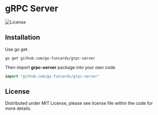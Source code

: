 # gRPC Server

![License](https://img.shields.io/dub/l/vibe-d.svg)

## Installation

Use go get.

```shell
go get github.com/go-funcards/grpc-server
```

Then import **grpc-server** package into your own code.

```go
import "github.com/go-funcards/grpc-server"
```

## License

Distributed under MIT License, please see license file within the code for more details.
